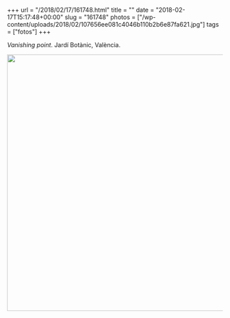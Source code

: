 +++
url = "/2018/02/17/161748.html"
title = ""
date = "2018-02-17T15:17:48+00:00"
slug = "161748"
photos = ["/wp-content/uploads/2018/02/107656ee081c4046b110b2b6e87fa621.jpg"]
tags = ["fotos"]
+++

*Vanishing point*. Jardí Botànic, València.

<img src="/wp-content/uploads/2018/02/107656ee081c4046b110b2b6e87fa621.jpg" height="600" width="600" />
